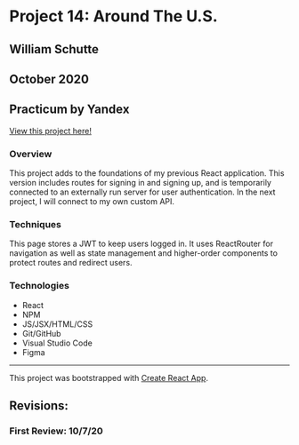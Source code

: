 # Project 14: Around The U.S.
## William Schutte
## October 2020
Practicum by Yandex
-----
[View this project here!](https://william-schutte.github.io/react-around-auth/)

### Overview
This project adds to the foundations of my previous React application. This version includes routes for signing
in and signing up, and is temporarily connected to an externally run server for user authentication. In the next
project, I will connect to my own custom API. 


### Techniques
This page stores a JWT to keep users logged in. It uses ReactRouter for navigation as well as state management
and higher-order components to protect routes and redirect users.

### Technologies
* React
* NPM
* JS/JSX/HTML/CSS
* Git/GitHub
* Visual Studio Code
* Figma

-----

This project was bootstrapped with [Create React App](https://github.com/facebook/create-react-app).


## Revisions:

### First Review: 10/7/20

